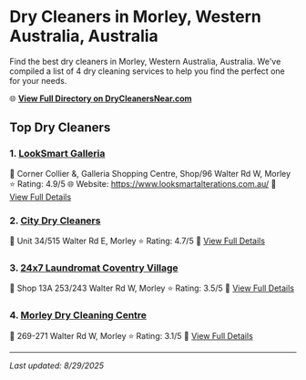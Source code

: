 # Dry Cleaners in Morley, Western Australia, Australia

Find the best dry cleaners in Morley, Western Australia, Australia. We've compiled a list of 4 dry cleaning services to help you find the perfect one for your needs.

🌐 **[View Full Directory on DryCleanersNear.com](https://drycleanersnear.com/city/Australia/Western%20Australia/Morley)**

## Top Dry Cleaners

### 1. [LookSmart Galleria](https://drycleanersnear.com/dryCleaner/68ad16871d9ee695c9253134/looksmart-galleria)
📍 Corner Collier &, Galleria Shopping Centre, Shop/96 Walter Rd W, Morley
⭐ Rating: 4.9/5
🌐 Website: https://www.looksmartalterations.com.au/
🔗 [View Full Details](https://drycleanersnear.com/dryCleaner/68ad16871d9ee695c9253134/looksmart-galleria)

### 2. [City Dry Cleaners](https://drycleanersnear.com/dryCleaner/68ad163f1d9ee695c9252e8a/city-dry-cleaners)
📍 Unit 34/515 Walter Rd E, Morley
⭐ Rating: 4.7/5
🔗 [View Full Details](https://drycleanersnear.com/dryCleaner/68ad163f1d9ee695c9252e8a/city-dry-cleaners)

### 3. [24x7 Laundromat Coventry Village](https://drycleanersnear.com/dryCleaner/68ad16af1d9ee695c92532ed/24x7-laundromat-coventry-village)
📍 Shop 13A 253/243 Walter Rd W, Morley
⭐ Rating: 3.5/5
🔗 [View Full Details](https://drycleanersnear.com/dryCleaner/68ad16af1d9ee695c92532ed/24x7-laundromat-coventry-village)

### 4. [Morley Dry Cleaning Centre](https://drycleanersnear.com/dryCleaner/68ad16901d9ee695c9253178/morley-dry-cleaning-centre)
📍 269-271 Walter Rd W, Morley
⭐ Rating: 3.1/5
🔗 [View Full Details](https://drycleanersnear.com/dryCleaner/68ad16901d9ee695c9253178/morley-dry-cleaning-centre)


---

*Last updated: 8/29/2025*
